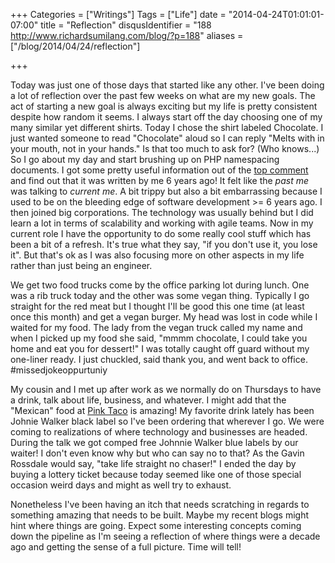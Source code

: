 +++
Categories = ["Writings"]
Tags = ["Life"]
date = "2014-04-24T01:01:01-07:00"
title = "Reflection"
disqusIdentifier = "188 http://www.richardsumilang.com/blog/?p=188"
aliases = ["/blog/2014/04/24/reflection"]

+++

Today was just one of those days that started like any other. I've been doing a
lot of reflection over the past few weeks on what are my new goals. The act of
starting a new goal is always exciting but my life is pretty consistent despite
how random it seems. I always start off the day choosing one of my many similar
yet different shirts. Today I chose the shirt labeled Chocolate. I just wanted
someone to read "Chocolate" aloud so I can reply "Melts with in your mouth, not
in your hands." Is that too much to ask for? (Who knows...) So I go about my day
and start brushing up on PHP namespacing documents. I got some pretty useful
information out of the [top comment][1] and find out that it was written by me 6
years ago! It felt like the *past me* was talking to *current me*. A bit trippy
but also a bit embarrassing because I used to be on the bleeding edge of
software development &gt;= 6 years ago. I then joined big corporations. The
technology was usually behind but I did learn a lot in terms of scalability and
working with agile teams. Now in my current role I have the opportunity to do
some really cool stuff which has been a bit of a refresh. It's true what they
say, "if you don't use it, you lose it". But that's ok as I was also focusing
more on other aspects in my life rather than just being an engineer.

We get two food trucks come by the office parking lot during lunch. One was a
rib truck today and the other was some vegan thing. Typically I go straight for
the red meat but I thought I'll be good this one time (at least once this month)
and get a vegan burger. My head was lost in code while I waited for my food. The
lady from the vegan truck called my name and when I picked up my food she said,
"mmmm chocolate, I could take you home and eat you for dessert!" I was totally
caught off guard without my one-liner ready. I just chuckled, said thank you,
and went back to office. #missedjokeoppurtuniy

My cousin and I met up after work as we normally do on Thursdays to have a
drink, talk about life, business, and whatever. I might add that the "Mexican"
food at [Pink Taco][2] is amazing! My favorite drink lately has been Johnie
Walker black label so I've been ordering that wherever I go. We were coming to
realizations of where technology and businesses are headed. During the talk we
got comped free Johnnie Walker blue labels by our waiter! I don't even know why
but who can say no to that? As the Gavin Rossdale would say, "take life straight
no chaser!"  I ended the day by buying a lottery ticket because today seemed
like one of those special occasion weird days and might as well try to exhaust.

Nonetheless I've been having an itch that needs scratching in regards to
something amazing that needs to be built. Maybe my recent blogs might hint where
things are going. Expect some interesting concepts coming down the pipeline as
I'm seeing a reflection of where things were a decade ago and getting the sense
of a full picture. Time will tell!

[1]: http://www.php.net/manual/en/language.namespaces.basics.php#82088 "PHP Namespaces"
[2]: http://www.pinktaco.com/ "Pink Taco"
